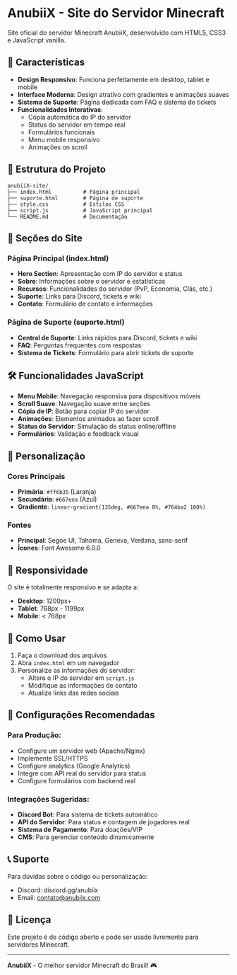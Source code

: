 # AnubiiX - Site do Servidor Minecraft

Site oficial do servidor Minecraft AnubiiX, desenvolvido com HTML5, CSS3 e JavaScript vanilla.

## 🚀 Características

- **Design Responsivo**: Funciona perfeitamente em desktop, tablet e mobile
- **Interface Moderna**: Design atrativo com gradientes e animações suaves
- **Sistema de Suporte**: Página dedicada com FAQ e sistema de tickets
- **Funcionalidades Interativas**: 
  - Cópia automática do IP do servidor
  - Status do servidor em tempo real
  - Formulários funcionais
  - Menu mobile responsivo
  - Animações on scroll

## 📁 Estrutura do Projeto

```
anubiiX-site/
├── index.html          # Página principal
├── suporte.html        # Página de suporte
├── style.css           # Estilos CSS
├── script.js           # JavaScript principal
└── README.md           # Documentação
```

## 🎨 Seções do Site

### Página Principal (index.html)
- **Hero Section**: Apresentação com IP do servidor e status
- **Sobre**: Informações sobre o servidor e estatísticas
- **Recursos**: Funcionalidades do servidor (PvP, Economia, Clãs, etc.)
- **Suporte**: Links para Discord, tickets e wiki
- **Contato**: Formulário de contato e informações

### Página de Suporte (suporte.html)
- **Central de Suporte**: Links rápidos para Discord, tickets e wiki
- **FAQ**: Perguntas frequentes com respostas
- **Sistema de Tickets**: Formulário para abrir tickets de suporte

## 🛠️ Funcionalidades JavaScript

- **Menu Mobile**: Navegação responsiva para dispositivos móveis
- **Scroll Suave**: Navegação suave entre seções
- **Cópia de IP**: Botão para copiar IP do servidor
- **Animações**: Elementos animados ao fazer scroll
- **Status do Servidor**: Simulação de status online/offline
- **Formulários**: Validação e feedback visual

## 🎯 Personalização

### Cores Principais
- **Primária**: `#ff6b35` (Laranja)
- **Secundária**: `#667eea` (Azul)
- **Gradiente**: `linear-gradient(135deg, #667eea 0%, #764ba2 100%)`

### Fontes
- **Principal**: Segoe UI, Tahoma, Geneva, Verdana, sans-serif
- **Ícones**: Font Awesome 6.0.0

## 📱 Responsividade

O site é totalmente responsivo e se adapta a:
- **Desktop**: 1200px+
- **Tablet**: 768px - 1199px
- **Mobile**: < 768px

## 🚀 Como Usar

1. Faça o download dos arquivos
2. Abra `index.html` em um navegador
3. Personalize as informações do servidor:
   - Altere o IP do servidor em `script.js`
   - Modifique as informações de contato
   - Atualize links das redes sociais

## 🔧 Configurações Recomendadas

### Para Produção:
- Configure um servidor web (Apache/Nginx)
- Implemente SSL/HTTPS
- Configure analytics (Google Analytics)
- Integre com API real do servidor para status
- Configure formulários com backend real

### Integrações Sugeridas:
- **Discord Bot**: Para sistema de tickets automático
- **API do Servidor**: Para status e contagem de jogadores real
- **Sistema de Pagamento**: Para doações/VIP
- **CMS**: Para gerenciar conteúdo dinamicamente

## 📞 Suporte

Para dúvidas sobre o código ou personalização:
- Discord: discord.gg/anubiix
- Email: contato@anubiix.com

## 📄 Licença

Este projeto é de código aberto e pode ser usado livremente para servidores Minecraft.

---

**AnubiiX** - O melhor servidor Minecraft do Brasil! 🎮